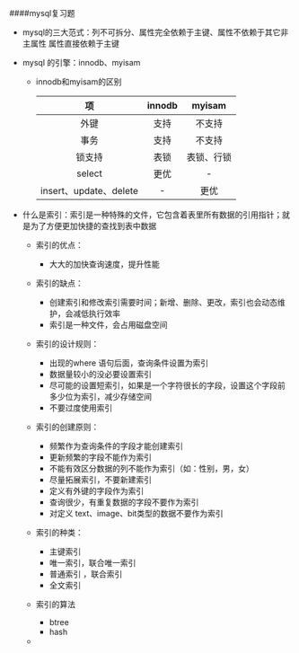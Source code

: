 ####mysql复习题


* mysql的三大范式：列不可拆分、属性完全依赖于主键、属性不依赖于其它非主属性    属性直接依赖于主键 
* mysql 的引擎：innodb、myisam
    * innodb和myisam的区别

        |项|innodb |myisam|
        |:---:|:---:|:---:|
        |外键|支持|不支持|
        |事务|支持|不支持|
        |锁支持|表锁|表锁、行锁|
        |select|更优|-|
        |insert、update、delete|-|更优|
        
 * 什么是索引：索引是一种特殊的文件，它包含着表里所有数据的引用指针；就是为了方便更加快捷的查找到表中数据
 
    * 索引的优点：
        * 大大的加快查询速度，提升性能
    * 索引的缺点：
        * 创建索引和修改索引需要时间；新增、删除、更改，索引也会动态维护，会减低执行效率
        * 索引是一种文件，会占用磁盘空间
      
    * 索引的设计规则：
        * 出现的where 语句后面，查询条件设置为索引
        * 数据量较小的没必要设置索引
        * 尽可能的设置短索引，如果是一个字符很长的字段，设置这个字段前多少位为索引，减少存储空间
        * 不要过度使用索引
    * 索引的创建原则：
        * 频繁作为查询条件的字段才能创建索引
        * 更新频繁的字段不能作为索引
        * 不能有效区分数据的列不能作为索引（如：性别，男，女）
        * 尽量拓展索引，不要新建索引
        * 定义有外键的字段作为索引
        * 查询很少，有重复数据的字段不要作为索引
        * 对定义 text、image、bit类型的数据不要作为索引
        
    * 索引的种类：
        * 主键索引
        * 唯一索引，联合唯一索引
        * 普通索引 ，联合索引
        * 全文索引
        
    * 索引的算法
         * btree 
         * hash
    * 
